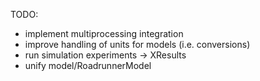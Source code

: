 TODO:
* implement multiprocessing integration
* improve handling of units for models (i.e. conversions)
* run simulation experiments -> XResults
* unify model/RoadrunnerModel
